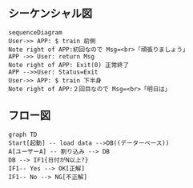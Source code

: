 
## シーケンシャル図

```mermaid
sequenceDiagram
User->> APP: $ train 前側
Note right of APP:初回なので Msg=<br>「頑張りましょう」
APP ->> User: return Msg
Note right of APP: Exit(0) 正常終了
APP -->>User: Status=Exit
User->> APP: $ train 下半身
Note right of APP:２回目なので Msg=<br>「明日は」

```

## フロー図

```mermaid
graph TD
Start[起動] -- load data -->DB((データーベース))
A[ユーザーA] -- 割り込み --> DB
DB --> IF1{日付がN以上?}
IF1-- Yes --> OK[正解]
IF1-- No --> NG[不正解]
```

<!--stackedit_data:
eyJoaXN0b3J5IjpbLTIxMzY3NTk0MDMsLTMwODg4MDkzOSwtMT
k5OTIzNTEwXX0=
-->